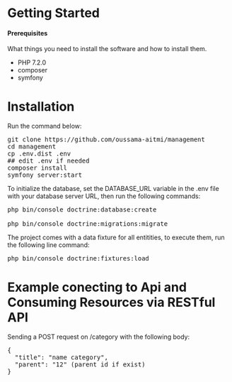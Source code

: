 # Getting Started


<h4>Prerequisites</h4>
What things you need to install the software and how to install them.
<br/>
<ul>
<li>PHP 7.2.0</li>
<li>composer</li>
<li>symfony</li>
</ul>


# Installation
Run the command below:

<pre>
git clone https://github.com/oussama-aitmi/management
cd management
cp .env.dist .env
## edit .env if needed
composer install
symfony server:start
</pre>

To initialize the database, set the DATABASE_URL variable in the .env file with your database server URL, then run the following commands:

<pre>
php bin/console doctrine:database:create

php bin/console doctrine:migrations:migrate
</pre>

The project comes with a data fixture for all entitities, to execute them, run the following line command:

<pre>
php bin/console doctrine:fixtures:load
</pre>

# Example conecting to Api and Consuming Resources via RESTful API

Sending a POST request on /category with the following body:

<pre>
{
  "title": "name category",
  "parent": "12" (parent id if exist)
}
</pre>


